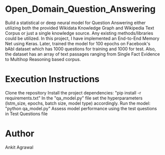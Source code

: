 # Open_Domain_Question_Answering
Build a statistical or deep neural model for Question Answering either utilizing both the provided Wikidata Knowledge Graph and Wikipedia Text Corpus or just a single knowledge source. Any existing methods/libraries could be utilized. In this project, I have implemented an End-to-End Memory Net using Keras. Later, trained the model for 100 epochs on Facebook's bAbI dataset which has 1000 questions for training and 1000 for test. Also, the dataset has an array of text passages ranging from Single Fact Evidence to Multihop Reasoning based corpus.

# Execution Instructions
Clone the repository
Install the project dependencies: "pip install -r requirements.txt"
In the "qa_model.py" file set the hyperparameters (lstm_size, epochs, batch size, model type) accordingly.
Run the model: "python qa_model.py"
Assess model performance using the test questions in Test Questions file

# Author
Ankit Agrawal
